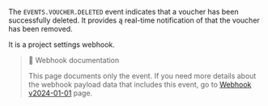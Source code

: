 The `EVENTS.VOUCHER.DELETED` event indicates that a voucher has been successfully deleted. It provides ą real-time notification of that the voucher has been removed.

It is a project settings webhook.

> 📘 Webhook documentation
>
> This page documents only the event. If you need more details about the webhook payload data that includes this event, go to [Webhook v2024-01-01](ref:introduction-to-webhooks "Introduction to webhooks v2024-01-01") page.